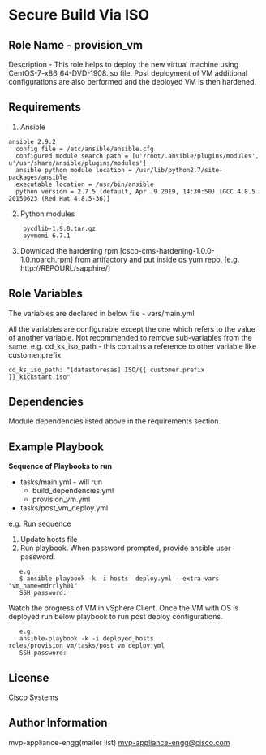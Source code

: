# Secure Build Via ISO

## Role Name - provision_vm
Description - This role helps to deploy the new virtual machine using CentOS-7-x86_64-DVD-1908.iso file. Post deployment of VM additional configurations are also performed and the deployed VM is then hardened.

## Requirements

1. Ansible 
```
ansible 2.9.2
  config file = /etc/ansible/ansible.cfg
  configured module search path = [u'/root/.ansible/plugins/modules', u'/usr/share/ansible/plugins/modules']
  ansible python module location = /usr/lib/python2.7/site-packages/ansible
  executable location = /usr/bin/ansible
  python version = 2.7.5 (default, Apr  9 2019, 14:30:50) [GCC 4.8.5 20150623 (Red Hat 4.8.5-36)]
```
2. Python modules
```
    pycdlib-1.9.0.tar.gz
    pyvmomi 6.7.1
```
3. Download the hardening rpm [csco-cms-hardening-1.0.0-1.0.noarch.rpm] from artifactory and put inside qs yum repo. [e.g. http://REPOURL/sapphire/]

## Role Variables

The variables are declared in below file - vars/main.yml

All the variables are configurable except the one which refers to the value of another variable. Not recommended to remove sub-variables from the same. 
e.g. cd_ks_iso_path - this contains a reference to other variable like customer.prefix
```
cd_ks_iso_path: "[datastoresas] ISO/{{ customer.prefix }}_kickstart.iso"
```

## Dependencies

Module dependencies listed above in the requirements section.


## Example Playbook

**Sequence of Playbooks to run**
- tasks/main.yml - will run
    - build_dependencies.yml
    - provision_vm.yml
- tasks/post_vm_deploy.yml

e.g. Run sequence
1. Update hosts file
2. Run playbook. When password prompted, provide ansible user password.

```
   e.g.
   $ ansible-playbook -k -i hosts  deploy.yml --extra-vars "vm_name=mdrrlyh01"
   SSH password:
```
   Watch the progress of VM in vSphere Client. Once the VM with OS is deployed run below playbook to run post deploy configurations.
```
   e.g.
   ansible-playbook -k -i deployed_hosts  roles/provision_vm/tasks/post_vm_deploy.yml
   SSH password:
```

## License

Cisco Systems

## Author Information

mvp-appliance-engg(mailer list) <mvp-appliance-engg@cisco.com>
